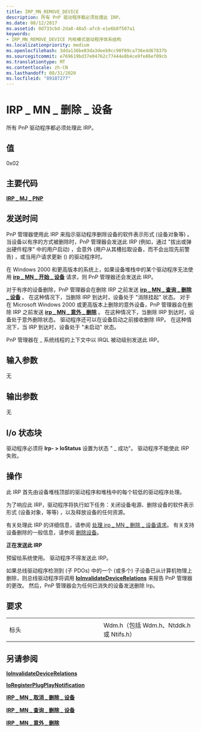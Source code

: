 ```yaml
---
title: IRP_MN_REMOVE_DEVICE
description: 所有 PnP 驱动程序都必须处理此 IRP。
ms.date: 08/12/2017
ms.assetid: 0d733cbd-2da8-48a5-afc6-e1e6b8f507a1
keywords:
- IRP_MN_REMOVE_DEVICE 内核模式驱动程序体系结构
ms.localizationpriority: medium
ms.openlocfilehash: 3dda136be03da3deeb9cc90f09ca736e4d67837b
ms.sourcegitcommit: e769619bd37e04762c77444e8b4ce9fe86ef09cb
ms.translationtype: MT
ms.contentlocale: zh-CN
ms.lasthandoff: 08/31/2020
ms.locfileid: "89187277"
---
```

# <a name="irp_mn_remove_device"></a>IRP \_ MN \_ 删除 \_ 设备


所有 PnP 驱动程序都必须处理此 IRP。

## <a name="value"></a>值

0x02

<a name="major-code"></a>主要代码
----------

[**IRP \_ MJ \_ PNP**](irp-mj-pnp.md)

<a name="when-sent"></a>发送时间
---------

PnP 管理器使用此 IRP 来指示驱动程序删除设备的软件表示形式 (设备对象等) 。 当设备以有序的方式被删除时，PnP 管理器会发送此 IRP (例如，通过 "拔出或弹出硬件程序" 中的用户启动) ，会意外 (用户从其槽拉取设备，而不会出现先前警告) ，或当用户请求更新 () 的驱动程序时。

在 Windows 2000 和更高版本的系统上，如果设备堆栈中的某个驱动程序无法使用 [**irp \_ MN \_ 开始 \_ 设备**](irp-mn-start-device.md) 请求，则 PnP 管理器还会发送此 IRP。

对于有序的设备删除，PnP 管理器会在删除 IRP 之前发送 [**irp \_ MN \_ 查询 \_ 删除 \_ 设备**](irp-mn-query-remove-device.md) 。 在这种情况下，当删除 IRP 到达时，设备处于 "消除挂起" 状态。 对于在 Microsoft Windows 2000 或更高版本上删除的意外设备，PnP 管理器会在删除 IRP 之前发送 [**irp \_ MN \_ 意外 \_ 删除**](irp-mn-surprise-removal.md) 。 在这种情况下，当删除 IRP 到达时，设备处于意外删除状态。 驱动程序还可以在设备启动之前接收删除 IRP。 在这种情况下，当 IRP 到达时，设备处于 "未启动" 状态。

PnP 管理器在 \_ 系统线程的上下文中以 IRQL 被动级别发送此 IRP。

## <a name="input-parameters"></a>输入参数


无

## <a name="output-parameters"></a>输出参数


无

## <a name="io-status-block"></a>I/o 状态块


驱动程序必须将 **Irp- &gt; IoStatus** 设置为状态 " \_ 成功"。 驱动程序不能使此 IRP 失败。

<a name="operation"></a>操作
---------

此 IRP 首先由设备堆栈顶部的驱动程序和堆栈中的每个较低的驱动程序处理。

为了响应此 IRP，驱动程序将执行如下任务：关闭设备电源、删除设备的软件表示形式 (设备对象，等等) ，以及释放设备的任何资源。

有关处理此 IRP 的详细信息，请参阅 [处理 irp \_ MN \_ 删除 \_ 设备请求](./handling-an-irp-mn-remove-device-request.md)。 有关支持设备删除的一般信息，请参阅 [删除设备](https://docs.microsoft.com/windows-hardware/drivers/kernel/removing-a-device)。

**正在发送此 IRP**

预留给系统使用。 驱动程序不得发送此 IRP。

如果总线驱动程序检测到 (子 PDOs) 中的一个 (或多个) 子设备已从计算机物理上删除，则总线驱动程序将调用 [**IoInvalidateDeviceRelations**](/windows-hardware/drivers/ddi/wdm/nf-wdm-ioinvalidatedevicerelations) 来报告 PnP 管理器的更改。 然后，PnP 管理器会为任何已消失的设备发送删除 Irp。

<a name="requirements"></a>要求
------------

<table>
<colgroup>
<col width="50%" />
<col width="50%" />
</colgroup>
<tbody>
<tr class="odd">
<td><p>标头</p></td>
<td>Wdm.h（包括 Wdm.h、Ntddk.h 或 Ntifs.h）</td>
</tr>
</tbody>
</table>

## <a name="see-also"></a>另请参阅


[**IoInvalidateDeviceRelations**](/windows-hardware/drivers/ddi/wdm/nf-wdm-ioinvalidatedevicerelations)

[**IoRegisterPlugPlayNotification**](/windows-hardware/drivers/ddi/wdm/nf-wdm-ioregisterplugplaynotification)

[**IRP \_ MN \_ 取消 \_ 删除 \_ 设备**](irp-mn-cancel-remove-device.md)

[**IRP \_ MN \_ 查询 \_ 删除 \_ 设备**](irp-mn-query-remove-device.md)

[**IRP \_ MN \_ 意外 \_ 删除**](irp-mn-surprise-removal.md)

 

